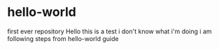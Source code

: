 # hello-world
first ever repository
Hello this is a test i don't know what i'm doing i am following steps from hello-world guide
